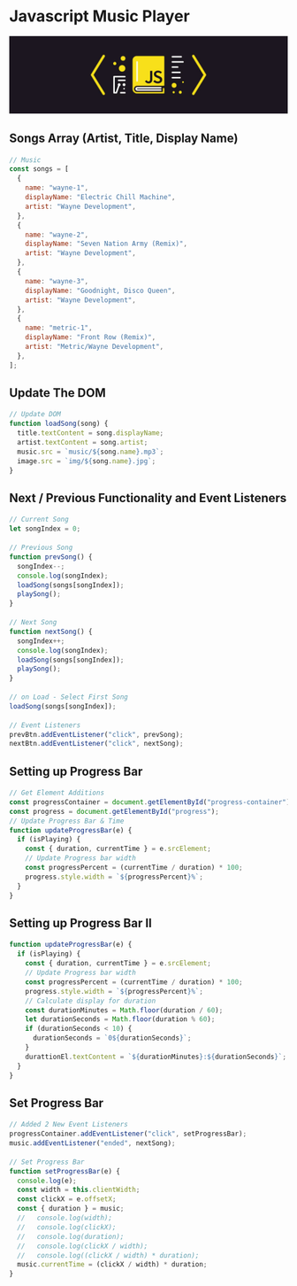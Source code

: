 # Javascript Music Player
![alt text][javascript]

[javascript]: https://github.com/yourwpmadesimple/javascript-navigation-animation/blob/master/javascript_banner.jpg "Javascript Banner"

## Songs Array (Artist, Title, Display Name)
```javascript
// Music
const songs = [
  {
    name: "wayne-1",
    displayName: "Electric Chill Machine",
    artist: "Wayne Development",
  },
  {
    name: "wayne-2",
    displayName: "Seven Nation Army (Remix)",
    artist: "Wayne Development",
  },
  {
    name: "wayne-3",
    displayName: "Goodnight, Disco Queen",
    artist: "Wayne Development",
  },
  {
    name: "metric-1",
    displayName: "Front Row (Remix)",
    artist: "Metric/Wayne Development",
  },
];
```

## Update The DOM
```javascript
// Update DOM
function loadSong(song) {
  title.textContent = song.displayName;
  artist.textContent = song.artist;
  music.src = `music/${song.name}.mp3`;
  image.src = `img/${song.name}.jpg`;
}
```

## Next / Previous Functionality and Event Listeners
```javascript
// Current Song
let songIndex = 0;

// Previous Song
function prevSong() {
  songIndex--;
  console.log(songIndex);
  loadSong(songs[songIndex]);
  playSong();
}

// Next Song
function nextSong() {
  songIndex++;
  console.log(songIndex);
  loadSong(songs[songIndex]);
  playSong();
}

// on Load - Select First Song
loadSong(songs[songIndex]);

// Event Listeners
prevBtn.addEventListener("click", prevSong);
nextBtn.addEventListener("click", nextSong);
```

## Setting up Progress Bar
```javascript
// Get Element Additions
const progressContainer = document.getElementById("progress-container");
const progress = document.getElementById("progress");
// Update Progress Bar & Time
function updateProgressBar(e) {
  if (isPlaying) {
    const { duration, currentTime } = e.srcElement;
    // Update Progress bar width
    const progressPercent = (currentTime / duration) * 100;
    progress.style.width = `${progressPercent}%`;
  }
}
```
## Setting up Progress Bar II
```javascript
function updateProgressBar(e) {
  if (isPlaying) {
    const { duration, currentTime } = e.srcElement;
    // Update Progress bar width
    const progressPercent = (currentTime / duration) * 100;
    progress.style.width = `${progressPercent}%`;
    // Calculate display for duration
    const durationMinutes = Math.floor(duration / 60);
    let durationSeconds = Math.floor(duration % 60);
    if (durationSeconds < 10) {
      durationSeconds = `0${durationSeconds}`;
    }
    durattionEl.textContent = `${durationMinutes}:${durationSeconds}`;
  }
}
```

## Set Progress Bar
```javascript
// Added 2 New Event Listeners
progressContainer.addEventListener("click", setProgressBar);
music.addEventListener("ended", nextSong);

// Set Progress Bar
function setProgressBar(e) {
  console.log(e);
  const width = this.clientWidth;
  const clickX = e.offsetX;
  const { duration } = music;
  //   console.log(width);
  //   console.log(clickX);
  //   console.log(duration);
  //   console.log(clickX / width);
  //   console.log((clickX / width) * duration);
  music.currentTime = (clickX / width) * duration;
}
```